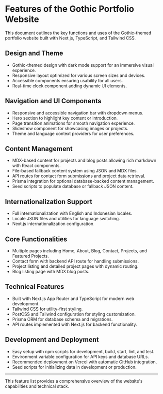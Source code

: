 # Features of the Gothic Portfolio Website

This document outlines the key functions and uses of the Gothic-themed portfolio website built with Next.js, TypeScript, and Tailwind CSS.

## Design and Theme
- Gothic-themed design with dark mode support for an immersive visual experience.
- Responsive layout optimized for various screen sizes and devices.
- Accessible components ensuring usability for all users.
- Real-time clock component adding dynamic UI elements.

## Navigation and UI Components
- Responsive and accessible navigation bar with dropdown menus.
- Hero section to highlight key content or introduction.
- Page transition animations for smooth navigation experience.
- Slideshow component for showcasing images or projects.
- Theme and language context providers for user preferences.

## Content Management
- MDX-based content for projects and blog posts allowing rich markdown with React components.
- File-based fallback content system using JSON and MDX files.
- API routes for contact form submissions and project data retrieval.
- Prisma integration for optional database-backed content management.
- Seed scripts to populate database or fallback JSON content.

## Internationalization Support
- Full internationalization with English and Indonesian locales.
- Locale JSON files and utilities for language switching.
- Next.js internationalization configuration.

## Core Functionalities
- Multiple pages including Home, About, Blog, Contact, Projects, and Featured Projects.
- Contact form with backend API route for handling submissions.
- Project listing and detailed project pages with dynamic routing.
- Blog listing page with MDX blog posts.

## Technical Features
- Built with Next.js App Router and TypeScript for modern web development.
- Tailwind CSS for utility-first styling.
- PostCSS and Tailwind configuration for styling customization.
- Prisma ORM for database schema and migrations.
- API routes implemented with Next.js for backend functionality.

## Development and Deployment
- Easy setup with npm scripts for development, build, start, lint, and test.
- Environment variable configuration for API keys and database URLs.
- Recommended deployment on Vercel with automatic GitHub integration.
- Seed scripts for initializing data in development or production.

---

This feature list provides a comprehensive overview of the website's capabilities and technical stack.
